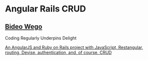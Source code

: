 # Angular Rails CRUD

## [Bideo Wego](http://github.com/BideoWego)

Coding Regularly Underpins Delight

[An AngularJS and Ruby on Rails project with JavaScript, Restangular, routing, Devise, authentication, and, of course, CRUD](http://www.vikingcodeschool.com)


